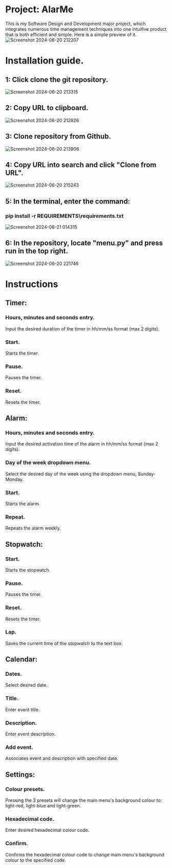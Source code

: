 # Project: AlarMe
This is my Software Design and Development major project, which integrates numerous time management techniques into one intuitive product that is both efficient and simple.
Here is a simple preview of it.
![Screenshot 2024-06-20 212207](https://github.com/catraboom/project-alarm-application/assets/124100757/577390ac-cc15-42e4-9809-7df6ab3c8ed8)
# Installation guide.
## 1: Click clone the git repository.
![Screenshot 2024-06-20 213315](https://github.com/catraboom/project-alarm-application/assets/124100757/fa76c98c-07b8-43cd-b75d-5d87ac4d7bae)
## 2: Copy URL to clipboard.
![Screenshot 2024-06-20 212926](https://github.com/catraboom/project-alarm-application/assets/124100757/d37121ea-3be2-4693-b7f8-8f32ccac940c)
## 3: Clone repository from Github.
![Screenshot 2024-06-20 213906](https://github.com/catraboom/project-alarm-application/assets/124100757/b40649a3-5d8e-4161-8d8f-e168aefb664b)
## 4: Copy URL into search and click "Clone from URL".
![Screenshot 2024-06-20 215243](https://github.com/catraboom/project-alarm-application/assets/124100757/fbc8b1d9-cddd-4adf-844f-af42cf24222a)
## 5: In the terminal, enter the command: 
### pip install -r REQUIREMENTS\requirements.txt
![Screenshot 2024-06-21 014315](https://github.com/catraboom/project-alarm-application/assets/124100757/456c90ed-ef81-4e5f-a580-b46c89d860ee)
## 6: In the repository, locate "menu.py" and press run in the top right.
![Screenshot 2024-06-20 221746](https://github.com/catraboom/project-alarm-application/assets/124100757/72344e56-5349-4983-ae83-3e6ca236183f)
# Instructions 
## Timer:
### Hours, minutes and seconds entry.
Input the desired duration of the timer in hh/mm/ss format (max 2 digits).
### Start.
Starts the timer.
### Pause.
Pauses the timer.
### Reset.
Resets the timer.
## Alarm:
### Hours, minutes and seconds entry.
Input the desired activation time of the alarm in hh/mm/ss format (max 2 digits).
### Day of the week dropdown menu.
Select the desired day of the week using the dropdown menu, Sunday-Monday.
### Start.
Starts the alarm.
### Repeat.
Repeats the alarm weekly.
## Stopwatch:
### Start.
Starts the stopwatch.
### Pause.
Pauses the timer.
### Reset.
Resets the timer.
### Lap.
Saves the current time of the stopwatch to the text box.
## Calendar:
### Dates.
Select desired date.
### Title.
Enter event title.
### Description.
Enter event description.
### Add event.
Associates event and description with specified date.
## Settings:
### Colour presets.
Pressing the 3 presets will change the main menu's background colour to: light-red, light-blue and light-green.
### Hexadecimal code.
Enter desired hexadecimal colour code. 
### Confirm.
Confirms the hexadecimal colour code to change main menu's background colour to the specified code.
